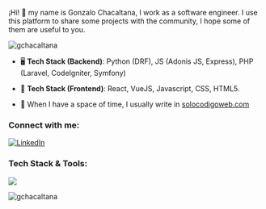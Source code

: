 ¡Hi! 👋 my name is Gonzalo Chacaltana, I work as a software engineer. I use this platform to share some projects with the community, I hope some of them are useful to you.

<p><img src="https://github-profile-trophy.vercel.app/?username=gchacaltana&title=Experience,MultiLanguage,LongTimeUser,Commits,Repositories,Stars,Followers" alt="gchacaltana" /> </p>

- 🖥️ **Tech Stack (Backend)**: Python (DRF), JS (Adonis JS, Express), PHP (Laravel, CodeIgniter, Symfony)

- 🎯 **Tech Stack (Frontend)**: React, VueJS, Javascript, CSS, HTML5.

- 📝 When I have a space of time, I usually write in [solocodigoweb.com](https://solocodigoweb.com)

<h3>Connect with me:</h3>
<p>
<a href="https://linkedin.com/in/gchacaltanab" target="blank"><img src="https://skillicons.dev/icons?i=linkedin" alt="LinkedIn" /></a>
</p>

<h3>Tech Stack & Tools:</h3>
<p> <img src="https://skillicons.dev/icons?i=python,django,flask,php,laravel,symfony,typescript,javascript,nodejs,react,nextjs,java,spring,rabbitmq,mongo,mysql,postgresql,redis,gcp,aws,azure,vuejs,html,css,bootstrap,nginx,docker,kubernetes,cloudflare,kafka" /> </p>

<!--<p>&nbsp;<img align="center" src="https://github-readme-stats.vercel.app/api?username=gchacaltana&show_icons=true" alt="gchacaltana" /></p>-->

<p><img src="https://streak-stats.demolab.com?user=gchacaltana&show_icons=true" alt="gchacaltana" /></p>